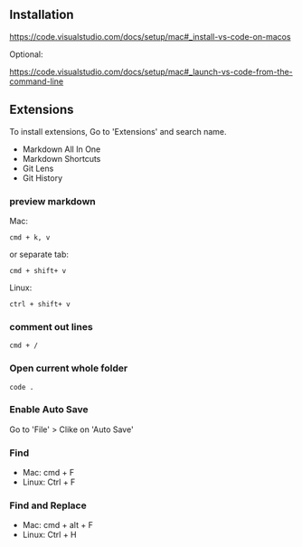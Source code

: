 ## Installation

https://code.visualstudio.com/docs/setup/mac#_install-vs-code-on-macos

Optional:

https://code.visualstudio.com/docs/setup/mac#_launch-vs-code-from-the-command-line


## Extensions

To install extensions, Go to 'Extensions' and search name.

- Markdown All In One
- Markdown Shortcuts
- Git Lens
- Git History


### preview markdown

Mac:

```
cmd + k, v
```

or separate tab:

```
cmd + shift+ v
```

Linux:

```
ctrl + shift+ v
```

### comment out lines

```
cmd + /
```

### Open current whole folder

```
code .
```

### Enable Auto Save

Go to 'File' > Clike on 'Auto Save'

### Find

- Mac: cmd + F
- Linux: Ctrl + F

### Find and Replace

- Mac: cmd + alt + F
- Linux: Ctrl + H


